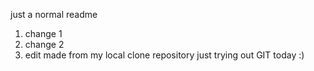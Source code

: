 just a normal readme
1. change 1
2. change 2 
3. edit made from my local clone repository just trying out GIT today :)

